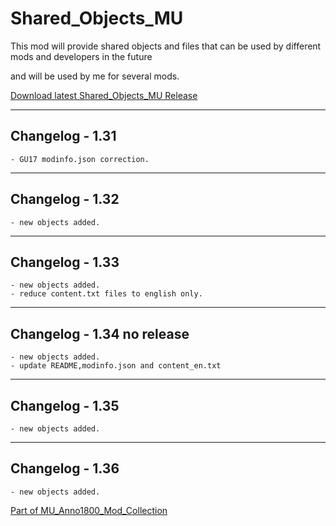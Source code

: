 # Shared_Objects_MU

This mod will provide shared objects and files that can be used by different mods and developers in the future 

and will be used by me for several mods.


[Download latest Shared_Objects_MU Release](https://github.com/muggenstuermer/MU_Anno1800_Mod_Collection/releases/latest)

---------------------------
Changelog - 1.31
---------------------------
	- GU17 modinfo.json correction.
	
---------------------------
Changelog - 1.32
---------------------------
	- new objects added.
	
---------------------------
Changelog - 1.33
---------------------------
	- new objects added.
	- reduce content.txt files to english only.
	
---------------------------
Changelog - 1.34 no release
---------------------------

	- new objects added.
	- update README,modinfo.json and content_en.txt
	
---------------------------
Changelog - 1.35
---------------------------

	- new objects added.
	
---------------------------
Changelog - 1.36
---------------------------

	- new objects added.
	
	
	
[Part of MU_Anno1800_Mod_Collection](https://github.com/muggenstuermer/MU_Anno1800_Mod_Collection)
